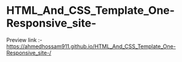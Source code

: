 # HTML_And_CSS_Template_One-Responsive_site-
Preview link :- 
https://ahmedhossam911.github.io/HTML_And_CSS_Template_One-Responsive_site-/
